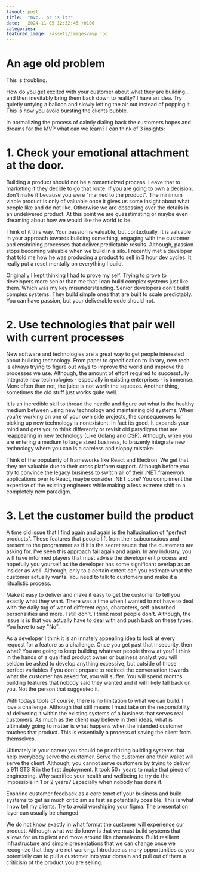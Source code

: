 ```yaml
---
layout: post
title:  "mvp.. or is it?"
date:   2024-11-05 12:32:45 +0100
categories:
featured_image: /assets/images/mvp.jpg
---
```


# An age old problem
This is troubling.

How do you get excited with your customer about what they are building... and then inevitably bring them back down to reality? I have an idea. Try quietly untying a balloon and slowly letting the air out instead of popping it. This is how you avoid bursting the clients bubble.

In normalizing the process of calmly dialing back the customers hopes and dreams for the MVP what can we learn? I can think of 3 insights:

# 1. Check your emotional attachment at the door.
Building a product should not be a romanticized process. Leave that to marketing if they decide to go that route. If you are going to own a decision, don't make it because you were "married to the product". The minimum viable product is only of valuable once it gives us some insight about what people like and do not like. Otherwise we are obsessing over the details in an undelivered product. At this point we are guesstimating or maybe even dreaming about how we would like the world to be.

Think of it this way. Your passion is valuable, but contextually. It is valuable in your approach towards building something, engaging with the customer and enshrining processes that deliver predictable results. Although, passion stops becoming valuable when we build in a silo. I recently met a developer that told me how he was producing a product to sell in 3 hour dev cycles. It really put a reset mentally on everything I build.

Originally I kept thinking I had to prove my self. Trying to prove to developers more senior than me that I can build complex systems just like them. Which was my key misunderstanding. Senior developers don't build complex systems. They build simple ones that are built to scale predictably. You can have passion, but your deliverable code should not.

# 2. Use technologies that pair well with current processes
New software and technologies are a great way to get people interested about building technology. From paper to specification to library, new tech is always trying to figure out ways to improve the world and improve the processes we use. Although, the amount of effort required to successfully integrate new technologies - especially in existing enterprises - is immense. More often than not, the juice is not worth the squeeze. Another thing, sometimes the old stuff just works quite well.

It is an incredible skill to thread the needle and figure out what is the healthy medium between using new technology and maintaining old systems. When you're working on one of your own side projects, the consequences for picking up new technology is nonexistent. In fact its good. It expands your mind and gets you to think differently or revisit old paradigms that are reappearing in new technology (Like Golang and CSP). Although, when you are entering a medium to large sized business, to brazenly integrate new technology where you can is a careless and sloppy mistake.

Think of the popularity of frameworks like React and Electron. We get that they are valuable due to their cross platform support. Although before you try to convince the legacy business to switch all of their .NET framework applications over to React, maybe consider .NET core? You compliment the expertise of the existing engineers while making a less extreme shift to a completely new paradigm.

# 3. Let the customer build the product
A time old issue that I find again and again is the hallucination of "perfect products". These features that people lift from their subconscious and present to the programmer as if it is the secret sauce that the customers are asking for. I've seen this approach fail again and again. In any industry, you will have informed players that must advise the development process and hopefully you yourself as the developer has some significant overlap as an insider as well. Although, only to a certain extent can you estimate what the customer actually wants. You need to talk to customers and make it a ritualistic process.

Make it easy to deliver and make it easy to get the customer to tell you exactly what they want. There was a time when I wanted to not have to deal with the daily tug of war of different egos, characters, self-absorbed personalities and more. I still don't. I think most people don't. Although, the issue is is that you actually have to deal with and push back on these types. You have to say "No".

As a developer I think it is an innately appealing idea to look at every request for a feature as a challenge. Once you get past that insecurity, then what? You are going to keep building whatever people throw at you? I think in the hands of a qualified product owner or business analyst you will seldom be asked to develop anything excessive, but outside of those perfect variables if you don't prepare to redirect the conversation towards what the customer has asked for, you will suffer. You will spend months building features that nobody said they wanted and it will likely fall back on you. Not the person that suggested it.

With todays tools of course, there is no limitation to what we can build. I love a challenge. Although that still means I must take on the responsibility of delivering it within the existing systems of a business that serves real customers. As much as the client may believe in their ideas, what is ultimately going to matter is what happens when the intended customer touches that product. This is essentially a process of saving the client from themselves.

Ultimately in your career you should be prioritizing building systems that help everybody serve the customer. Serve the customer and their wallet will serve the client. Although, you cannot serve customers by trying to deliver a 911 GT3 R in the first deployment. It took 50+ years to make that piece of engineering. Why sacrifice your health and wellbeing to try do the impossible in 1 or 2 years? Especially when nobody has done it.

Enshrine customer feedback as a core tenet of your business and build systems to get as much criticism as fast as potentially possible. This is what I now tell my clients. Try to avoid worshiping your figma. The presentation layer can usually be changed.

We do not know exactly in what format the customer will experience our product. Although what we do know is that we must build systems that allows for us to pivot and move around like chameleons. Build resilient infrastructure and simple presentations that we can change once we recognize that they are not working. Introduce as many opportunities as you potentially can to pull a customer into your domain and pull out of them a criticism of the product you are selling.


